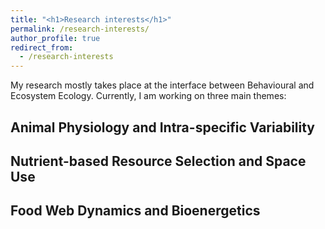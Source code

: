 ```yaml
---
title: "<h1>Research interests</h1>"
permalink: /research-interests/
author_profile: true
redirect_from:
  - /research-interests
---
```


My research mostly takes place at the interface between Behavioural and Ecosystem Ecology. Currently, I am working on three main themes:

<h2>Animal Physiology and Intra-specific Variability</h2>
<p>
</p>

<h2>Nutrient-based Resource Selection and Space Use</h2>
<p>
</p>

<h2>Food Web Dynamics and Bioenergetics</h2>
<p>
</p>
